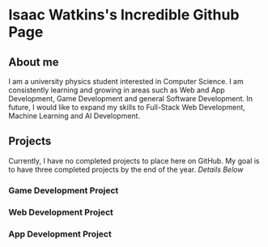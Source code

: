 # Isaac Watkins's Incredible Github Page

## About me

I am a university physics student interested in Computer Science. I am consistently learning and growing in areas such as Web and App Development, 
Game Development and general Software Development. In future, I would like to expand my skills to Full-Stack Web Development, Machine Learning and AI Development.

## Projects

Currently, I have no completed projects to place here on GitHub. My goal is to have three completed projects by the end of the year. _Details Below_

### Game Development Project

### Web Development Project

### App Development Project
